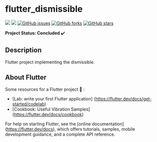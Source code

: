 # flutter_dismissible

<img src="https://img.shields.io/static/v1?label=version&message=v1.0&color=success&style=flat"/> <img src="https://img.shields.io/static/v1?label=build&message=passing&color=success&style=flat"/>
<a href="https://github.com/Prof-Rodrigo-Silva/dismissible/issues"><img alt="GitHub issues" src="https://img.shields.io/github/issues/Prof-Rodrigo-Silva/dismissible"></a>
<a href="https://github.com/Prof-Rodrigo-Silva/dismissible/network"><img alt="GitHub forks" src="https://img.shields.io/github/forks/Prof-Rodrigo-Silva/dismissible"></a>
<a href="https://github.com/Prof-Rodrigo-Silva/dismissible/stargazers"><img alt="GitHub stars" src="https://img.shields.io/github/stars/Prof-Rodrigo-Silva/dismissible"></a>


**Project Status: Concluded** :heavy_check_mark:

## **Description**

Flutter project implementing the dismissible.

## **About Flutter**

Some resources for a Flutter project :hammer: :

- [Lab: write your first Flutter application] (https://flutter.dev/docs/get-started/codelab)
- [Cookbook: Useful Vibration Samples] (https://flutter.dev/docs/cookbook)

For help on starting Flutter, see the
[online documentation] (https://flutter.dev/docs), which offers tutorials,
samples, mobile development guidance, and a complete API reference.